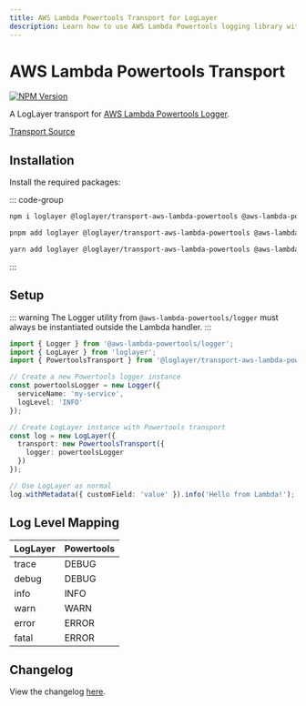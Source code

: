 ```yaml
---
title: AWS Lambda Powertools Transport for LogLayer
description: Learn how to use AWS Lambda Powertools logging library with LogLayer
---
```


# AWS Lambda Powertools Transport

[![NPM Version](https://img.shields.io/npm/v/%40loglayer%2Ftransport-aws-lambda-powertools)](https://www.npmjs.com/package/@loglayer/transport-aws-lambda-powertools)

A LogLayer transport for [AWS Lambda Powertools Logger](https://docs.powertools.aws.dev/lambda/typescript/latest/core/logger/).

[Transport Source](https://github.com/loglayer/loglayer/tree/master/packages/transports/aws-lambda-powertools)

## Installation

Install the required packages:

::: code-group

```sh [npm]
npm i loglayer @loglayer/transport-aws-lambda-powertools @aws-lambda-powertools/logger
```

```sh [pnpm]
pnpm add loglayer @loglayer/transport-aws-lambda-powertools @aws-lambda-powertools/logger
```

```sh [yarn]
yarn add loglayer @loglayer/transport-aws-lambda-powertools @aws-lambda-powertools/logger
```

:::

## Setup

::: warning
The Logger utility from `@aws-lambda-powertools/logger` must always be instantiated outside the Lambda handler.
:::

```typescript
import { Logger } from '@aws-lambda-powertools/logger';
import { LogLayer } from 'loglayer';
import { PowertoolsTransport } from '@loglayer/transport-aws-lambda-powertools';

// Create a new Powertools logger instance
const powertoolsLogger = new Logger({
  serviceName: 'my-service',
  logLevel: 'INFO'
});

// Create LogLayer instance with Powertools transport
const log = new LogLayer({
  transport: new PowertoolsTransport({
    logger: powertoolsLogger
  })
});

// Use LogLayer as normal
log.withMetadata({ customField: 'value' }).info('Hello from Lambda!');
```

## Log Level Mapping

| LogLayer | Powertools |
|----------|------------|
| trace    | DEBUG      |
| debug    | DEBUG      |
| info     | INFO       |
| warn     | WARN       |
| error    | ERROR      |
| fatal    | ERROR      |

## Changelog

View the changelog [here](./changelogs/aws-lambda-powertools-changelog.md).

